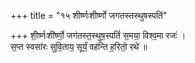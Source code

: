 +++
title = "१५ शीर्ष्णःशीर्ष्णो जगतस्तस्थुषस्पतिं"

+++
शी॒र्ष्णःशी॑र्ष्णो॒ जग॑तस्त॒स्थुष॒स्पतिं॑ स॒मया॒ विश्व॒मा रजः॑ ।  
स॒प्त स्वसा॑रः सुवि॒ताय॒ सूर्यं॒ वह॑न्ति ह॒रितो॒ रथे॑ ॥